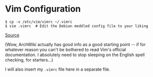 # Vim Configuration

```
$ cp -v /etc/vim/vimrc ~/.vimrc
$ vim .vimrc  # Edit the Debian meddled config file to your liking
```

[Source](https://wiki.archlinux.org/title/Vim#Configuration)

(Wow, ArchWiki actually has good info as a good starting point -- if for whatever reason you can't be bothered to read Vim's official documentation.  I absolutely need to stop sleeping on the English spell checking, for starters...)

I will also insert my `.vimrc` file here in a separate file.

[//]: # (10:22pm on May 30, 2022)
